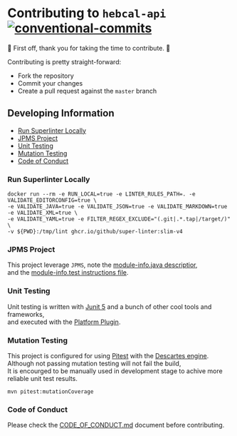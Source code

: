 # Contributing to `hebcal-api`</br>[![conventional-commits]][0]

:clap: First off, thank you for taking the time to contribute. :clap:

Contributing is pretty straight-forward:

- Fork the repository
- Commit your changes
- Create a pull request against the `master` branch

## Developing Information

- [Run Superlinter Locally](#run-superlinter-locally)
- [JPMS Project](#jpms-project)
- [Unit Testing](#unit-testing)
- [Mutation Testing](#mutation-testing)
- [Code of Conduct](#code-of-conduct)

### Run Superlinter Locally

```shell
docker run --rm -e RUN_LOCAL=true -e LINTER_RULES_PATH=. -e VALIDATE_EDITORCONFIG=true \
-e VALIDATE_JAVA=true -e VALIDATE_JSON=true -e VALIDATE_MARKDOWN=true -e VALIDATE_XML=true \
-e VALIDATE_YAML=true -e FILTER_REGEX_EXCLUDE="(.git|.*.tap|/target/)" \
-v ${PWD}:/tmp/lint ghcr.io/github/super-linter:slim-v4
```

### JPMS Project

This project leverage `JPMS`, note the
[module-info.java descriptior](../src/main/java/module-info.java),</br>
and the [module-info.test instructions file](../src/test/java/module-info.test).

### Unit Testing

Unit testing is written with [Junit 5](https://junit.org/junit5/) and a bunch of other cool tools and
frameworks,</br>
and executed with the [Platform Plugin](https://github.com/sormuras/junit-platform-maven-plugin).

### Mutation Testing

This project is configured for using [Pitest](https://pitest.org/) with the
[Descartes engine](https://github.com/STAMP-project/pitest-descartes).</br>
Although not passing mutation testing will not fail the build,</br>
It is encourged to be manually used in development stage to achive more reliable unit test results.

```shell
mvn pitest:mutationCoverage
```

### Code of Conduct

Please check the [CODE_OF_CONDUCT.md](CODE_OF_CONDUCT.md) document before contributing.

<!-- Real Links -->
[0]: https://conventionalcommits.org
<!-- Badges Links -->
[conventional-commits]: https://img.shields.io/badge/Conventional%20Commits-1.0.0-yellow.svg
